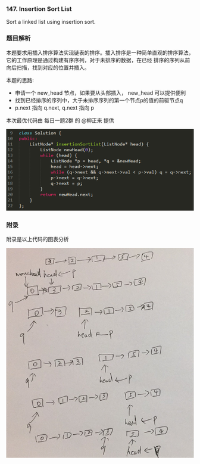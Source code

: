 ### 147. Insertion Sort List

Sort a linked list using insertion sort.

### 题目解析

本题要求用插入排序算法实现链表的排序。插入排序是一种简单直观的排序算法，它的工作原理是通过构建有序序列，对于未排序的数据，在已经
排序的序列从前向后扫描，找到对应的位置并插入。

本题的思路:
- 申请一个 new_head 节点，如果要从头部插入， new_head 可以提供便利
- 找到已经排序的序列中，大于未排序序列的第一个节点p的值的前驱节点q
- p.next 指向 q.next, q.next 指向 p

本次最优代码由 每日一题2群 的 @柳正来 提供

![](./images/1.png)

### 附录
附录是以上代码的图表分析

![](./images/2.jpeg)
